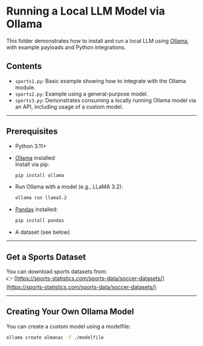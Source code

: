# Running a Local LLM Model via Ollama

This folder demonstrates how to install and run a local LLM using [Ollama](https://ollama.com), with example payloads and Python integrations.

## Contents

- `sports1.py`: Basic example showing how to integrate with the Ollama module.
- `sports2.py`: Example using a general-purpose model.
- `sports3.py`: Demonstrates consuming a locally running Ollama model via an API, including usage of a custom model.

---

## Prerequisites

- Python 3.11+
- [Ollama](https://ollama.com) installed  
  Install via pip:  
  ```bash
  pip install ollama
  ```

- Run Ollama with a model (e.g., LLaMA 3.2):  
  ```bash
  ollama run llama3.2
  ```

- [Pandas](https://pandas.pydata.org/) installed:
  ```bash
  pip install pandas
  ```

- A dataset (see below)

---

## Get a Sports Dataset

You can download sports datasets from:  
👉 [https://sports-statistics.com/sports-data/soccer-datasets/](https://sports-statistics.com/sports-data/soccer-datasets/)

---

## Creating Your Own Ollama Model

You can create a custom model using a modelfile:

```bash
ollama create almanac -f ./modelfile
```